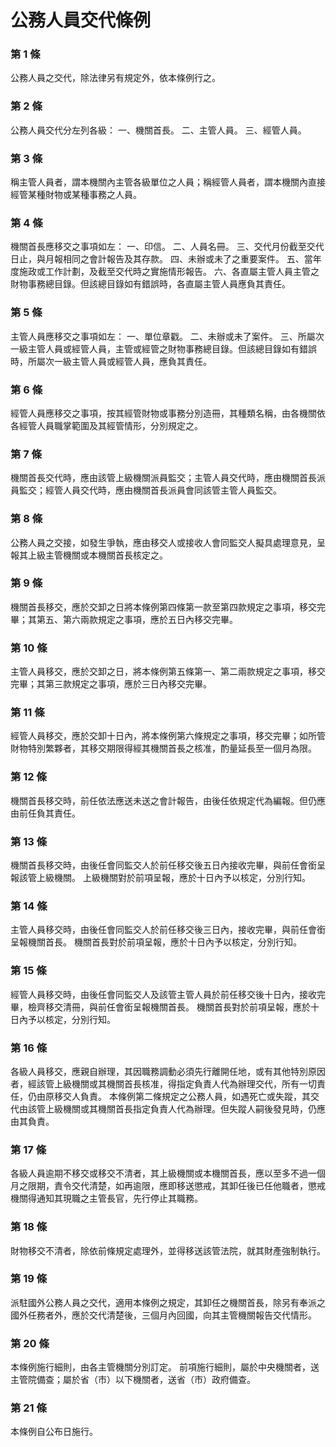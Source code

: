 # 公務人員交代條例

### 第 1 條

公務人員之交代，除法律另有規定外，依本條例行之。

### 第 2 條

公務人員交代分左列各級：
一、機關首長。
二、主管人員。
三、經管人員。

### 第 3 條

稱主管人員者，謂本機關內主管各級單位之人員；稱經管人員者，謂本機關內直接經管某種財物或某種事務之人員。

### 第 4 條

機關首長應移交之事項如左：
一、印信。
二、人員名冊。
三、交代月份截至交代日止，與月報相同之會計報告及其存款。
四、未辦或未了之重要案件。
五、當年度施政或工作計劃，及截至交代時之實施情形報告。
六、各直屬主管人員主管之財物事務總目錄。但該總目錄如有錯誤時，各直屬主管人員應負其責任。

### 第 5 條

主管人員應移交之事項如左：
一、單位章戳。
二、未辦或未了案件。
三、所屬次一級主管人員或經管人員，主管或經管之財物事務總目錄。但該總目錄如有錯誤時，所屬次一級主管人員或經管人員，應負其責任。

### 第 6 條

經管人員應移交之事項，按其經管財物或事務分別造冊，其種類名稱，由各機關依各經管人員職掌範圍及其經管情形，分別規定之。

### 第 7 條

機關首長交代時，應由該管上級機關派員監交；主管人員交代時，應由機關首長派員監交；經管人員交代時，應由機關首長派員會同該管主管人員監交。

### 第 8 條

公務人員之交接，如發生爭執，應由移交人或接收人會同監交人擬具處理意見，呈報其上級主管機關或本機關首長核定之。

### 第 9 條

機關首長移交，應於交卸之日將本條例第四條第一款至第四款規定之事項，移交完畢；其第五、第六兩款規定之事項，應於五日內移交完畢。

### 第 10 條

主管人員移交，應於交卸之日，將本條例第五條第一、第二兩款規定之事項，移交完畢；其第三款規定之事項，應於三日內移交完畢。

### 第 11 條

經管人員移交，應於交卸十日內，將本條例第六條規定之事項，移交完畢；如所管財物特別繁夥者，其移交期限得經其機關首長之核准，酌量延長至一個月為限。

### 第 12 條

機關首長移交時，前任依法應送未送之會計報告，由後任依規定代為編報。但仍應由前任負其責任。

### 第 13 條

機關首長移交時，由後任會同監交人於前任移交後五日內接收完畢，與前任會銜呈報該管上級機關。
上級機關對於前項呈報，應於十日內予以核定，分別行知。

### 第 14 條

主管人員移交時，由後任會同監交人於前任移交後三日內，接收完畢，與前任會銜呈報機關首長。
機關首長對於前項呈報，應於十日內予以核定，分別行知。

### 第 15 條

經管人員移交時，由後任會同監交人及該管主管人員於前任移交後十日內，接收完畢，檢齊移交清冊，與前任會銜呈報機關首長。
機關首長對於前項呈報，應於十日內予以核定，分別行知。

### 第 16 條

各級人員移交，應親自辦理，其因職務調動必須先行離開任地，或有其他特別原因者，經該管上級機關或其機關首長核准，得指定負責人代為辦理交代，所有一切責任，仍由原移交人負責。
本條例第二條規定之公務人員，如遇死亡或失蹤，其交代由該管上級機關或其機關首長指定負責人代為辦理。但失蹤人嗣後發見時，仍應由其負責。

### 第 17 條

各級人員逾期不移交或移交不清者，其上級機關或本機關首長，應以至多不過一個月之限期，責令交代清楚，如再逾限，應即移送懲戒，其卸任後已任他職者，懲戒機關得通知其現職之主管長官，先行停止其職務。

### 第 18 條

財物移交不清者，除依前條規定處理外，並得移送該管法院，就其財產強制執行。

### 第 19 條

派駐國外公務人員之交代，適用本條例之規定，其卸任之機關首長，除另有奉派之國外任務者外，應於交代清楚後，三個月內回國，向其主管機關報告交代情形。

### 第 20 條

本條例施行細則，由各主管機關分別訂定。
前項施行細則，屬於中央機關者，送主管院備查；屬於省（市）以下機關者，送省（市）政府備查。

### 第 21 條

本條例自公布日施行。
